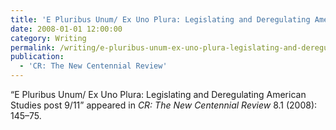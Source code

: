 ```yaml
---
title: 'E Pluribus Unum/ Ex Uno Plura: Legislating and Deregulating American Studies post 9/11.'
date: 2008-01-01 12:00:00
category: Writing
permalink: /writing/e-pluribus-unum-ex-uno-plura-legislating-and-deregulating-american-studies-post-911/
publication:
  - 'CR: The New Centennial Review'
---
```

“E Pluribus Unum/ Ex Uno Plura: Legislating and Deregulating American Studies post 9/11” appeared in <em>CR: The New Centennial Review</em> 8.1 (2008): 145–75.
